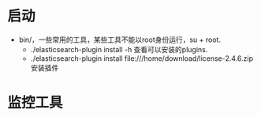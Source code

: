 # 启动
- bin/，一些常用的工具，某些工具不能以root身份运行，su + root.
    - ./elasticsearch-plugin install -h  查看可以安装的plugins.
    - ./elasticsearch-plugin install file:///home/download/license-2.4.6.zip 安装插件

# 监控工具